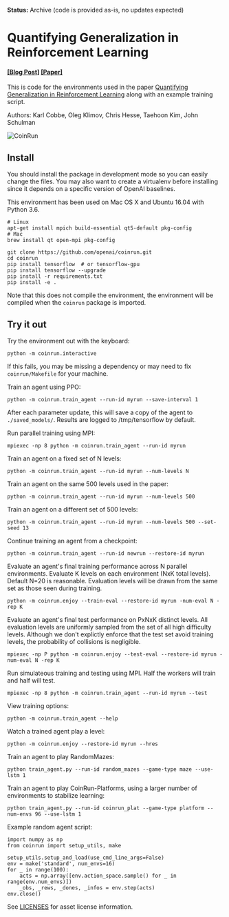 **Status:** Archive (code is provided as-is, no updates expected)

# Quantifying Generalization in Reinforcement Learning

#### [[Blog Post]](https://blog.openai.com/quantifying-generalization-in-reinforcement-learning/) [[Paper]](https://drive.google.com/file/d/1U1-uufB_ZzQ1HG67BhW9bB8mTJ6JtS19/view)

This is code for the environments used in the paper [Quantifying Generalization in Reinforcement Learning](https://drive.google.com/file/d/1U1-uufB_ZzQ1HG67BhW9bB8mTJ6JtS19/view) along with an example training script.

Authors: Karl Cobbe, Oleg Klimov, Chris Hesse, Taehoon Kim, John Schulman

![CoinRun](coinrun.png?raw=true "CoinRun")

## Install

You should install the package in development mode so you can easily change the files.  You may also want to create a virtualenv before installing since it depends on a specific version of OpenAI baselines.

This environment has been used on Mac OS X and Ubuntu 16.04 with Python 3.6.

```
# Linux
apt-get install mpich build-essential qt5-default pkg-config
# Mac
brew install qt open-mpi pkg-config

git clone https://github.com/openai/coinrun.git
cd coinrun
pip install tensorflow  # or tensorflow-gpu
pip install tensorflow --upgrade
pip install -r requirements.txt
pip install -e .
```

Note that this does not compile the environment, the environment will be compiled when the `coinrun` package is imported.

## Try it out

Try the environment out with the keyboard:

```
python -m coinrun.interactive
```

If this fails, you may be missing a dependency or may need to fix `coinrun/Makefile` for your machine.

Train an agent using PPO:

```
python -m coinrun.train_agent --run-id myrun --save-interval 1
```

After each parameter update, this will save a copy of the agent to `./saved_models/`. Results are logged to /tmp/tensorflow by default.

Run parallel training using MPI:

```
mpiexec -np 8 python -m coinrun.train_agent --run-id myrun
```

Train an agent on a fixed set of N levels:

```
python -m coinrun.train_agent --run-id myrun --num-levels N
```

Train an agent on the same 500 levels used in the paper:

```
python -m coinrun.train_agent --run-id myrun --num-levels 500
```

Train an agent on a different set of 500 levels:

```
python -m coinrun.train_agent --run-id myrun --num-levels 500 --set-seed 13
```

Continue training an agent from a checkpoint:

```
python -m coinrun.train_agent --run-id newrun --restore-id myrun
```

Evaluate an agent's final training performance across N parallel environments. Evaluate K levels on each environment (NxK total levels). Default N=20 is reasonable. Evaluation levels will be drawn from the same set as those seen during training.

```
python -m coinrun.enjoy --train-eval --restore-id myrun -num-eval N -rep K
```

Evaluate an agent's final test performance on PxNxK distinct levels. All evaluation levels are uniformly sampled from the set of all high difficulty levels. Although we don't explictly enforce that the test set avoid training levels, the probability of collisions is negligible.

```
mpiexec -np P python -m coinrun.enjoy --test-eval --restore-id myrun -num-eval N -rep K
```

Run simulateous training and testing using MPI. Half the workers will train and half will test.

```
mpiexec -np 8 python -m coinrun.train_agent --run-id myrun --test
```

View training options:

```
python -m coinrun.train_agent --help
```

Watch a trained agent play a level:

```
python -m coinrun.enjoy --restore-id myrun --hres
```

Train an agent to play RandomMazes:

```
python train_agent.py --run-id random_mazes --game-type maze --use-lstm 1
```

Train an agent to play CoinRun-Platforms, using a larger number of environments to stabilize learning:

```
python train_agent.py --run-id coinrun_plat --game-type platform --num-envs 96 --use-lstm 1
```

Example random agent script:

```
import numpy as np
from coinrun import setup_utils, make

setup_utils.setup_and_load(use_cmd_line_args=False)
env = make('standard', num_envs=16)
for _ in range(100):
    acts = np.array([env.action_space.sample() for _ in range(env.num_envs)])
    _obs, _rews, _dones, _infos = env.step(acts)
env.close()
```

See [LICENSES](LICENSES.md) for asset license information.
